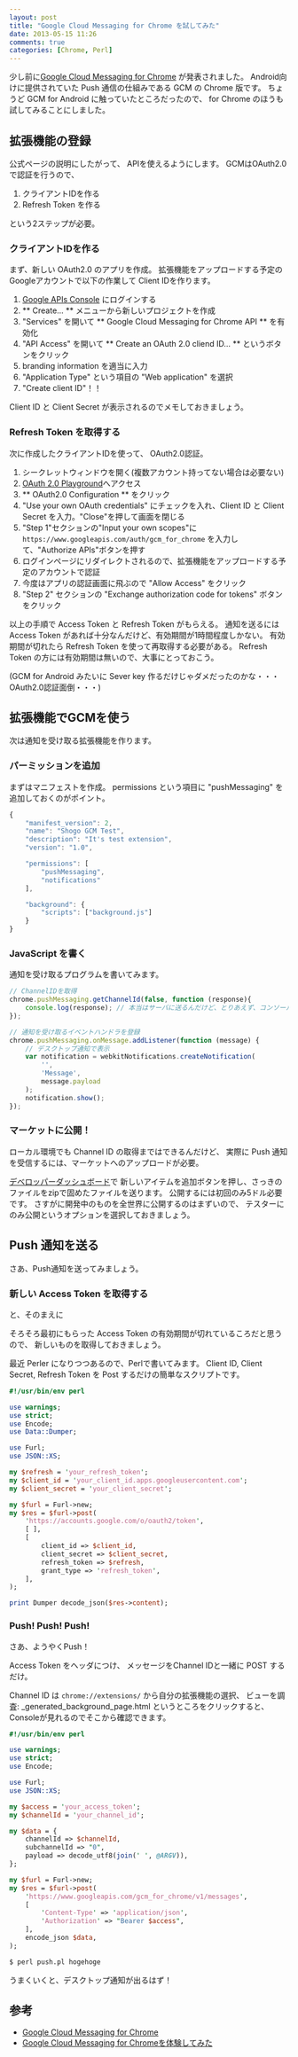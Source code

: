 ```yaml
---
layout: post
title: "Google Cloud Messaging for Chrome を試してみた"
date: 2013-05-15 11:26
comments: true
categories: [Chrome, Perl]
---
```


少し前に[Google Cloud Messaging for Chrome](http://developer.chrome.com/apps/cloudMessaging.html)
が発表されました。
Android向けに提供されていた Push 通信の仕組みである GCM の Chrome 版です。
ちょうど GCM for Android に触っていたところだったので、
for Chrome のほうも試してみることにしました。

<!-- More -->

## 拡張機能の登録

公式ページの説明にしたがって、
APIを使えるようにします。
GCMはOAuth2.0で認証を行うので、

1. クライアントIDを作る
2. Refresh Token を作る

という2ステップが必要。

### クライアントIDを作る

まず、新しい OAuth2.0 のアプリを作成。
拡張機能をアップロードする予定のGoogleアカウントで以下の作業して
Client IDを作ります。

1. [Google APIs Console](https://code.google.com/apis/console/) にログインする
2. ** Create... ** メニューから新しいプロジェクトを作成
3. "Services" を開いて ** Google Cloud Messaging for Chrome API ** を有効化
4. "API Access" を開いて ** Create an OAuth 2.0 cliend ID... ** というボタンをクリック
5. branding information を適当に入力
7. "Application Type" という項目の "Web application" を選択
8. "Create client ID"！！

Client ID と Client Secret が表示されるのでメモしておきましょう。


### Refresh Token を取得する

次に作成したクライアントIDを使って、
OAuth2.0認証。

1. シークレットウィンドウを開く(複数アカウント持ってない場合は必要ない)
2. [OAuth 2.0 Playground](https://developers.google.com/oauthplayground/)へアクセス
3. ** OAuth2.0 Configuration ** をクリック
4. "Use your own OAuth credentials" にチェックを入れ、Client ID と Client Secret を入力。"Close"を押して画面を閉じる
5. "Step 1"セクションの"Input your own scopes"に `https://www.googleapis.com/auth/gcm_for_chrome` を入力して、"Authorize APIs"ボタンを押す
6. ログインページにリダイレクトされるので、拡張機能をアップロードする予定のアカウントで認証
7. 今度はアプリの認証画面に飛ぶので "Allow Access" をクリック
8. "Step 2" セクションの "Exchange authorization code for tokens" ボタンをクリック

以上の手順で Access Token と Refresh Token がもらえる。
通知を送るには Access Token があれば十分なんだけど、有効期間が1時間程度しかない。
有効期間が切れたら Refresh Token を使って再取得する必要がある。
Refresh Token の方には有効期間は無いので、大事にとっておこう。

(GCM for Android みたいに Sever key 作るだけじゃダメだったのかな・・・OAuth2.0認証面倒・・・)

## 拡張機能でGCMを使う

次は通知を受け取る拡張機能を作ります。


### パーミッションを追加

まずはマニフェストを作成。
permissions という項目に "pushMessaging" を追加しておくのがポイント。

``` javascript manifest.json
{
    "manifest_version": 2,
    "name": "Shogo GCM Test",
    "description": "It's test extension",
    "version": "1.0",

    "permissions": [
        "pushMessaging",
        "notifications"
    ],

    "background": {
        "scripts": ["background.js"]
    }
}
```

### JavaScript を書く

通知を受け取るプログラムを書いてみます。

``` javascript background.js
// ChannelIDを取得
chrome.pushMessaging.getChannelId(false, function (response){
    console.log(response); // 本当はサーバに送るんだけど、とりあえず、コンソールに出力しておく
});

// 通知を受け取るイベントハンドラを登録
chrome.pushMessaging.onMessage.addListener(function (message) {
    // デスクトップ通知で表示
    var notification = webkitNotifications.createNotification(
        '',
        'Message',
        message.payload
    );
    notification.show();
});
```

### マーケットに公開！

ローカル環境でも Channel ID の取得まではできるんだけど、
実際に Push 通知を受信するには、マーケットへのアップロードが必要。

[デベロッパーダッシュボード](https://chrome.google.com/webstore/developer/dashboard)で
新しいアイテムを追加ボタンを押し、さっきのファイルをzipで固めたファイルを送ります。
公開するには初回のみ5ドル必要です。
さすがに開発中のものを全世界に公開するのはまずいので、
テスターにのみ公開というオプションを選択しておきましょう。


## Push 通知を送る

さあ、Push通知を送ってみましょう。

### 新しい Access Token を取得する

と、そのまえに

そろそろ最初にもらった Access Token の有効期間が切れているころだと思うので、
新しいものを取得しておきましょう。

最近 Perler になりつつあるので、Perlで書いてみます。
Client ID, Client Secret, Refresh Token を Post するだけの簡単なスクリプトです。

``` perl refresh_token.pl
#!/usr/bin/env perl

use warnings;
use strict;
use Encode;
use Data::Dumper;

use Furl;
use JSON::XS;

my $refresh = 'your_refresh_token';
my $client_id = 'your_client_id.apps.googleusercontent.com';
my $client_secret = 'your_client_secret';

my $furl = Furl->new;
my $res = $furl->post(
    'https://accounts.google.com/o/oauth2/token',
    [ ],
    [
        client_id => $client_id,
        client_secret => $client_secret,
        refresh_token => $refresh,
        grant_type => 'refresh_token',
    ],
);

print Dumper decode_json($res->content);
```

### Push! Push! Push!

さあ、ようやくPush！

Access Token をヘッダにつけ、
メッセージをChannel IDと一緒に POST するだけ。

Channel ID は `chrome://extensions/` から自分の拡張機能の選択、
ビューを調査: \_generated\_background\_page.html というところをクリックすると、
Consoleが見れるのでそこから確認できます。

``` perl push.pl
#!/usr/bin/env perl

use warnings;
use strict;
use Encode;

use Furl;
use JSON::XS;

my $access = 'your_access_token';
my $channelId = 'your_channel_id';

my $data = {
    channelId => $channelId,
    subchannelId => "0",
    payload => decode_utf8(join(' ', @ARGV)),
};

my $furl = Furl->new;
my $res = $furl->post(
    'https://www.googleapis.com/gcm_for_chrome/v1/messages',
    [
        'Content-Type' => 'application/json',
        'Authorization' => "Bearer $access",
    ],
    encode_json $data,
);
```

``` bash Command
$ perl push.pl hogehoge
```

うまくいくと、デスクトップ通知が出るはず！


## 参考
- [Google Cloud Messaging for Chrome](http://developer.chrome.com/apps/cloudMessaging.html)
- [Google Cloud Messaging for Chromeを体験してみた](http://blog.maripo.org/2013/05/gcm-for-chrome/)
